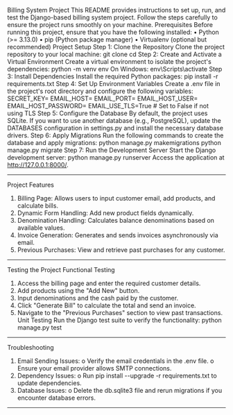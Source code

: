 Billing System Project
This README provides instructions to set up, run, and test the Django-based billing system project. Follow the steps carefully to ensure the project runs smoothly on your machine.
Prerequisites
Before running this project, ensure that you have the following installed:
•	Python (>= 3.13.0)
•	pip (Python package manager)
•	Virtualenv (optional but recommended)
Project Setup
Step 1: Clone the Repository
Clone the project repository to your local machine:
git clone <repository-url>
cd <project-directory>
Step 2: Create and Activate a Virtual Environment
Create a virtual environment to isolate the project's dependencies:
python -m venv env
On Windows: env\Scripts\activate
Step 3: Install Dependencies
Install the required Python packages:
pip install -r requirements.txt
Step 4: Set Up Environment Variables
Create a .env file in the project's root directory and configure the following variables:
SECRET_KEY=<your-django-secret-key>
EMAIL_HOST=<your-email-host>
EMAIL_PORT=<your-email-port>
EMAIL_HOST_USER=<your-email-username>
EMAIL_HOST_PASSWORD=<your-email-password>
EMAIL_USE_TLS=True  # Set to False if not using TLS
Step 5: Configure the Database
By default, the project uses SQLite. If you want to use another database (e.g., PostgreSQL), update the DATABASES configuration in settings.py and install the necessary database drivers.
Step 6: Apply Migrations
Run the following commands to create the database and apply migrations:
python manage.py makemigrations
python manage.py migrate
Step 7: Run the Development Server
Start the Django development server:
python manage.py runserver
Access the application at http://127.0.0.1:8000/.
________________________________________
Project Features
1.	Billing Page: Allows users to input customer email, add products, and calculate bills.
2.	Dynamic Form Handling: Add new product fields dynamically.
3.	Denomination Handling: Calculates balance denominations based on available values.
4.	Invoice Generation: Generates and sends invoices asynchronously via email.
5.	Previous Purchases: View and retrieve past purchases for any customer.
________________________________________
Testing the Project
Functional Testing
1.	Access the billing page and enter the required customer details.
2.	Add products using the "Add New" button.
3.	Input denominations and the cash paid by the customer.
4.	Click "Generate Bill" to calculate the total and send an invoice.
5.	Navigate to the "Previous Purchases" section to view past transactions.
Unit Testing
Run the Django test suite to verify the functionality:
python manage.py test
________________________________________
Troubleshooting
1.	Email Sending Issues:
o	Verify the email credentials in the .env file.
o	Ensure your email provider allows SMTP connections.
3.	Dependency Issues:
o	Run pip install --upgrade -r requirements.txt to update dependencies.
4.	Database Issues:
o	Delete the db.sqlite3 file and rerun migrations if you encounter database errors.
________________________________________


